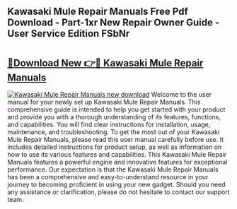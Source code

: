 ## Kawasaki Mule Repair Manuals Free Pdf Download - Part-1xr New Repair Owner Guide - User Service Edition FSbNr

# <h2><a href="http://bc14311.oget.top/?id=Kawasaki+Mule+Repair+Manuals">🔗Download New 👉🔴 Kawasaki Mule Repair Manuals</a></h2>

[![Kawasaki Mule Repair Manuals new download](https://i.imgur.com/5g1atiW.png)](http://bc14311.oget.top/?id=Kawasaki+Mule+Repair+Manuals)
Welcome to the user manual for your newly set up Kawasaki Mule Repair Manuals. This comprehensive guide is intended to help you get started with your product and provide you with a thorough understanding of its features, functions, and capabilities. You will find clear instructions for installation, usage, maintenance, and troubleshooting. To get the most out of your Kawasaki Mule Repair Manuals, please read this user manual carefully before use. It includes detailed instructions for product setup, as well as information on how to use its various features and capabilities. This Kawasaki Mule Repair Manuals features a powerful engine and innovative features for exceptional performance. Our expectation is that the Kawasaki Mule Repair Manuals has been a comprehensive and easy-to-understand resource in your journey to becoming proficient in using your new gadget. Should you need any assistance or clarification, please do not hesitate to contact our support team.
